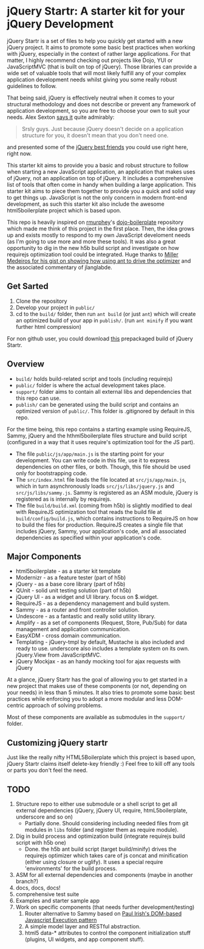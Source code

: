 # jQuery Startr: A starter kit for your jQuery Development

jQuery Startr is a set of files to help you quickly get started with a new jQuery project. It aims to promote some basic best practices when working with jQuery, especially in the context of rather large applications. For that matter, I highly recommend checking out projects like Dojo, YUI or JavaScriptMVC (that is built on top of jQuery). Those libraries can provide a wide set of valuable tools that will most likely fulfill any of your complex application development needs whilst giving you some really robust guidelines to follow.

That being said, jQuery is effectively neutral when it comes to your structural methodology and does not describe or prevent any framework of application development, so you are free to choose your own to suit your needs. Alex Sexton [says it](http://jquerysbestfriends.com/#slide9) quite admirably:

> Srsly guys. Just because jQuery doesn't decide on a application structure for you, it doesn't mean that you don't need one.

and presented some of the [jQuery best friends](http://jquerysbestfriends.com) you could use right here, right now.

This starter kit aims to provide you a basic and robust structure to follow when starting a new JavaScript application, an application that makes uses of jQuery, not an application on top of jQuery. It includes a comprehensive list of tools that often come in handy when building a large application. This starter kit aims to piece them together to provide you a quick and solid way to get things up. JavaScript is not the only concern in modern front-end development, as such this starter kit also include the awesome html5boilerplate project which is based upon.

This repo is heavily inspired on [rmurphey](https://github.com/rmurphey)'s [dojo-boilerplate](https://github.com/rmurphey/dojo-boilerplate) repository which made me think of this project in the first place. Then, the idea grows up and exists mostly to respond to my own JavaScript develoment needs (as I'm going to use more and more these tools). It was also a great opportunity to dig in the new h5b build script and investigate on how requirejs optimization tool could be integrated. Huge thanks to [Miller Medeiros for his gist on showing how using ant to drive the optimizer](https://gist.github.com/825117) and the associated commentary of jlanglabde.

## Get Sarted

1. Clone the repository
3. Develop your project in `public/`
4. cd to the `build/` folder, then run `ant build` (or just `ant`) which will create an optimized build of your app in  `publish/`. (run `ant minify` if you want further html compression)

For non github user, you could download [this](https://github.com/mklabs/jquery-startr/zipball/master) prepackaged build of jQuery Startr.

## Overview

* `build/` holds build-related script and tools (including requirejs)
* `public/` folder is where the actual development takes place.
* `support/` folder aims to contain all external libs and dependencies that this repo can use.
* `publish/` can be generated using the build script and contains an optimized version of `public/`. This folder is .gitignored by default in this repo.

For the time being, this repo contains a starting example using RequireJS, Sammy, jQuery and the hthml5boilerplate files structure and build script (configured in a way that it uses require's optimization tool for the JS part).

* The file `public/js/app/main.js` is the starting point for your development. You can write code in this file, use it to
express dependencies on other files, or both. Though, this file should be used only for bootstrapping code.
* The `src/index.html` file loads the file located at `src/js/app/main.js`, which in turn asynchronously loads `src/js/libs/jquery.js` and  `src/js/libs/sammy.js`. Sammy is registered as an ASM module, jQuery is registered as is internally by requirejs.
* The file `build/build.xml` (coming from h5b) is slightly modified to deal with RequireJS optimization tool that reads the build file at `build/config/build.js`, which contains instructions to RequireJS on how to build the files for production. RequireJS creates a single file that includes jQuery, Sammy, your application's code, and all associated dependencies as specified within your application's code.

## Major Components

* html5boilerplate - as a starter kit template
* Modernizr - as a feature tester (part of h5b)
* jQuery - as a base core library (part of h5b)
* QUnit - solid unit testing solution (part of h5b)
* jQuery UI - as a widget and UI library. focus on $.widget.
* RequireJS - as a dependency management and build system.
* Sammy - as a router and front controller solution.
* Undescore - as a fantastic and really solid utility library.
* Amplify - as a set of components (Request, Store, Pub/Sub) for data management and application communication.
* EasyXDM - cross domain communication.
* Templating - jQuery-tmpl by default, Mustache is also included and ready to use. underscore also includes a template system on its own. jQuery.View from JavaScriptMVC.
* jQuery Mockjax - as an handy mocking tool for ajax requests with jQuery

At a glance, jQuery Startr has the goal of allowing you to get started in a new project that makes use of these components (or not, depending on your needs) in less than 5 minutes. It also tries to promote some basic best practices while enforcing you to adopt a more modular and less DOM-centric approach of solving problems.

Most of these components are available as submodules in the `support/` folder.

## Customizing jQuery startr

Just like the really nifty HTML5Boilerplate which this project is based upon, jQuery Startr claims itself delete-key friendly :) Feel free to kill off any tools or parts you don't feel the need.

## TODO

1. Structure repo to either use submodule or a shell script to get all external dependencies (jQuery, jQuery UI, require, htmL5boilerplate, underscore and so on)
    * Partially done. Should considering including needed files from git modules in `libs` folder (and register them as require module).
2. Dig in build process and optimization build (integrate requirejs build script with h5b one)
    * Done. the h5b ant build script (target build/minify) drives the requirejs optimizer which takes care of js concat and minification (either using closure or uglify). It uses a special require 'environments' for the build process.
3. ASM for all external dependencies and components (maybe in another branch?)
4. docs, docs, docs!
5. comprehensive test suite
6. Examples and starter sample app
7. Work on specific components (that needs further development/testing)
    1. Router alternative to Sammy based on [Paul Irish's DOM-based Javascript Execution pattern](http://paulirish.com/2009/markup-based-unobtrusive-comprehensive-dom-ready-execution/)
    2. A simple model layer and RESTful abstraction.
    3. html5 data-* attributes to control the component initialization stuff (plugins, UI widgets, and app component stuff).